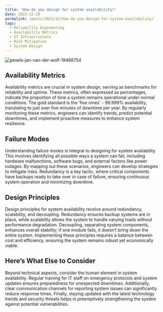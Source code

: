 ```yaml
---
title: 'How do you design for system availability?'
date: 2023-12-20
permalink: /posts/2023/12/how-do-you-design-for-system-availability/
tags:
  - Reliability Engineering
  - Availability Metrics
  - IT Infrastructure
  - Risk Mitigation
  - System Design
---
```

![pexels-jan-van-der-wolf-19468754](https://github.com/paraskevasleivadaros/paraskevasleivadaros.github.io/assets/16403754/539e53b6-e813-4668-bd5f-cf94fa99e30a)
## Availability Metrics
Availability metrics are crucial in system design, serving as benchmarks for reliability and uptime. These metrics, often expressed as percentages, indicate the proportion of time a system remains operational under normal conditions. The gold standard is the 'five nines' - 99.999% availability, translating to just over five minutes of downtime per year. By regularly monitoring these metrics, engineers can identify trends, predict potential downtimes, and implement proactive measures to enhance system resilience.

## Failure Modes
Understanding failure modes is integral to designing for system availability. This involves identifying all possible ways a system can fail, including hardware malfunctions, software bugs, and external factors like power outages. By mapping out these scenarios, engineers can develop strategies to mitigate risks. Redundancy is a key tactic, where critical components have backups ready to take over in case of failure, ensuring continuous system operation and minimizing downtime.

## Design Principles
Design principles for system availability revolve around redundancy, scalability, and decoupling. Redundancy ensures backup systems are in place, while scalability allows the system to handle varying loads without performance degradation. Decoupling, separating system components, enhances overall stability; if one module fails, it doesn’t bring down the entire system. Implementing these principles requires a balance between cost and efficiency, ensuring the system remains robust yet economically viable.

## Here’s What Else to Consider
Beyond technical aspects, consider the human element in system availability. Regular training for IT staff on emergency protocols and system updates ensures preparedness for unexpected downtimes. Additionally, clear communication channels for reporting system issues can significantly reduce response times. Finally, staying updated with the latest technology trends and security threats helps in preemptively strengthening the system against potential vulnerabilities.
